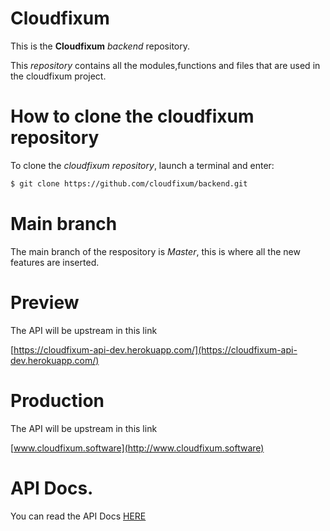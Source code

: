 # Cloudfixum
This is the **Cloudfixum** *backend* repository.

This *repository* contains all the modules,functions and files that are used in the cloudfixum project.

# How to clone the cloudfixum repository
To clone the *cloudfixum repository*, launch a terminal and enter:
```sh
$ git clone https://github.com/cloudfixum/backend.git
```
# Main branch
The main branch of the respository is *Master*, this is where all the new features are inserted.

# Preview
The API will be upstream in this link

[https://cloudfixum-api-dev.herokuapp.com/](https://cloudfixum-api-dev.herokuapp.com/)

# Production
The API will be upstream in this link

[www.cloudfixum.software](http://www.cloudfixum.software)

# API Docs.
You can read the API Docs [HERE](https://cloudfixum-api-dev.herokuapp.com/swagger-ui.html)




